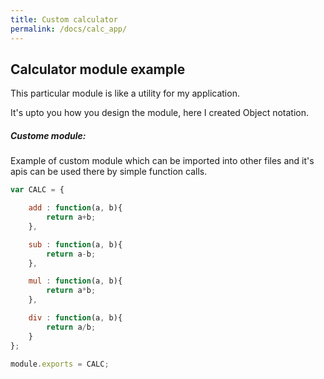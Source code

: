 ```yaml
---
title: Custom calculator
permalink: /docs/calc_app/
---
```


## Calculator module example

This particular module is like a utility for my application.

It's upto you how you design the module, here I created Object notation.


<div class="note">
  <h5>Custome module:</h5>
  <p>Example of custom module which can be imported into other files and it's apis can be used there by simple function calls.</p>
</div>

```js
var CALC = {

    add : function(a, b){
        return a+b;
    },

    sub : function(a, b){
        return a-b;
    },

    mul : function(a, b){
        return a*b;
    },

    div : function(a, b){
        return a/b;
    }
};

module.exports = CALC;
```


